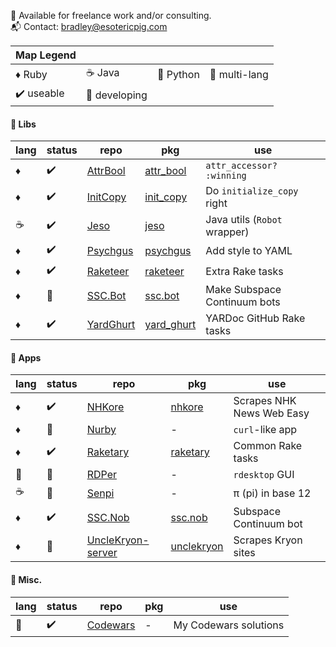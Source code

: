 :necktie: Available for freelance work and/or consulting.  
:mailbox_with_mail: Contact: bradley@esotericpig.com  

| Map Legend | | | |
| --- | --- | --- | --- |
|:diamonds: Ruby | :coffee: Java | :snake: Python | :rainbow: multi-lang |
| :heavy_check_mark: useable | :hammer: developing | | |

#### :bento: Libs
| lang | status | repo | pkg | use |
| --- | --- | --- | --- | --- |
| :diamonds: | :heavy_check_mark: | [AttrBool](https://github.com/esotericpig/attr_bool) | [attr_bool](https://rubygems.org/gems/attr_bool) | `attr_accessor? :winning` |
| :diamonds: | :heavy_check_mark: | [InitCopy](https://github.com/esotericpig/init_copy) | [init_copy](https://rubygems.org/gems/init_copy) | Do `initialize_copy` right |
| :coffee: | :heavy_check_mark: | [Jeso](https://github.com/esotericpig/jeso) | [jeso](https://github.com/esotericpig/jeso/packages/) |  Java utils (`Robot` wrapper) |
| :diamonds: | :heavy_check_mark: | [Psychgus](https://github.com/esotericpig/psychgus) | [psychgus](https://rubygems.org/gems/psychgus) | Add style to YAML |
| :diamonds: | :heavy_check_mark: | [Raketeer](https://github.com/esotericpig/raketeer) | [raketeer](https://rubygems.org/gems/raketeer) | Extra Rake tasks |
| :diamonds: | :hammer: | [SSC.Bot](https://github.com/esotericpig/ssc.bot) | [ssc.bot](https://rubygems.org/gems/ssc.bot) | Make Subspace Continuum bots |
| :diamonds: | :heavy_check_mark: | [YardGhurt](https://github.com/esotericpig/yard_ghurt) | [yard_ghurt](https://rubygems.org/gems/yard_ghurt) | YARDoc GitHub Rake tasks |

#### :honey_pot: Apps
| lang | status | repo | pkg | use |
| --- | --- | --- | --- | --- |
| :diamonds: | :heavy_check_mark: | [NHKore](https://github.com/esotericpig/nhkore) | [nhkore](https://rubygems.org/gems/nhkore) | Scrapes NHK News Web Easy |
| :diamonds: | :hammer: | [Nurby](https://github.com/esotericpig/nurby) | - | `curl`-like app |
| :diamonds: | :heavy_check_mark: | [Raketary](https://github.com/esotericpig/raketary) | [raketary](https://rubygems.org/gems/raketary) | Common Rake tasks |
| :snake: | :hammer: | [RDPer](https://github.com/esotericpig/rdper) | - | `rdesktop` GUI |
| :coffee: | :hammer: | [Senpi](https://github.com/esotericpig/senpi) | - | π (pi) in base 12 |
| :diamonds: | :heavy_check_mark: | [SSC.Nob](https://github.com/esotericpig/ssc.nob) | [ssc.nob](https://rubygems.org/gems/ssc.nob) | Subspace Continuum bot |
| :diamonds: | :hammer: | [UncleKryon-server](https://github.com/esotericpig/UncleKryon-server) | [unclekryon](https://rubygems.org/gems/unclekryon) | Scrapes Kryon sites |

#### :tanabata_tree: Misc.

| lang | status | repo | pkg | use |
| --- | --- | --- | --- | --- |
| :rainbow: | :heavy_check_mark: | [Codewars](https://github.com/esotericpig/codewars) | - | My Codewars solutions |
